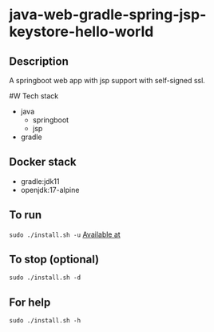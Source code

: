 # java-web-gradle-spring-jsp-keystore-hello-world

## Description
A springboot web app with jsp support with self-signed ssl.

#W Tech stack
- java
  - springboot
  - jsp
- gradle

## Docker stack
- gradle:jdk11
- openjdk:17-alpine

## To run
`sudo ./install.sh -u`
[Available at](https://localhost)

## To stop (optional)
`sudo ./install.sh -d`

## For help
`sudo ./install.sh -h`

